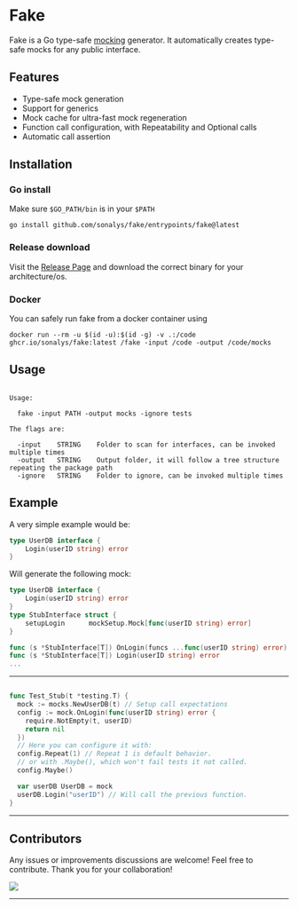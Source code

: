 # Fake

Fake is a Go type-safe [mocking](https://en.wikipedia.org/wiki/Mock_object) generator. It automatically creates type-safe mocks for any public interface.

## Features

- Type-safe mock generation
- Support for generics
- Mock cache for ultra-fast mock regeneration
- Function call configuration, with Repeatability and Optional calls
- Automatic call assertion

## Installation

### Go install

Make sure `$GO_PATH/bin` is in your `$PATH`

`go install github.com/sonalys/fake/entrypoints/fake@latest`

### Release download

Visit the [Release Page](https://github.com/sonalys/fake/releases) and download the correct binary for your architecture/os.

### Docker

You can safely run fake from a docker container using

`docker run --rm -u $(id -u):$(id -g) -v .:/code ghcr.io/sonalys/fake:latest /fake -input /code -output /code/mocks`

## Usage

```

Usage:

  fake -input PATH -output mocks -ignore tests

The flags are:

  -input    STRING    Folder to scan for interfaces, can be invoked multiple times
  -output   STRING    Output folder, it will follow a tree structure repeating the package path
  -ignore   STRING    Folder to ignore, can be invoked multiple times

```

## Example

A very simple example would be:

```go
type UserDB interface {
	Login(userID string) error
}
```

Will generate the following mock:

```go
type UserDB interface {
	Login(userID string) error
}
type StubInterface struct {
	setupLogin      mockSetup.Mock[func(userID string) error]
}

func (s *StubInterface[T]) OnLogin(funcs ...func(userID string) error) Config
func (s *StubInterface[T]) Login(userID string) error
...
```

---

```go

func Test_Stub(t *testing.T) {
  mock := mocks.NewUserDB(t) // Setup call expectations
  config := mock.OnLogin(func(userID string) error {
    require.NotEmpty(t, userID)
    return nil
  })
  // Here you can configure it with:
  config.Repeat(1) // Repeat 1 is default behavior.
  // or with .Maybe(), which won't fail tests it not called.
  config.Maybe()

  var userDB UserDB = mock
  userDB.Login("userID") // Will call the previous function.
}
```

---

## Contributors

Any issues or improvements discussions are welcome! Feel free to contribute.
Thank you for your collaboration!

<a href="https://github.com/derailed/k9s/graphs/contributors">
  <img src="https://contrib.rocks/image?repo=sonalys/fake" />
</a>

---
